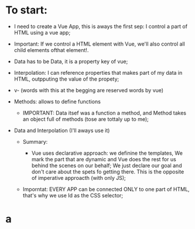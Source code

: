 # To start:
- I need to create a Vue App, this is aways the first sep: I control a part of HTML using a vue app;
- Important: If we control a HTML element with Vue, we'll also control all child elements ofthat element!.
- Data has to be Data, it is a property key of vue;
- Interpolation: I can reference properties that makes part of my data in HTML, outpputing the value of the propety;
- v- (words with this at the begging are reserved words by vue)
- Methods: allows to define functions
    * IMPORTANT:
    Data itsef was a function a method, and Method takes an object full of methods (tose are tottaly up to me);
- Data and Interpolation (I'll aways use it)

    - Summary:
        - Vue uses declarative approach: we definine the templates, We mark the part that are dynamic and Vue does the rest for us behind the scenes on our behalf; We just declare our goal and don't care about the spets fo getting there. This is the opposite of imperative approacth (with only JS);

    - Imporntat: EVERY APP can be connected ONLY to one part of HTML, that's why we use Id as the CSS selector;

# a